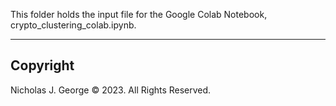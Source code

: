 This folder holds the input file for the Google Colab Notebook, crypto_clustering_colab.ipynb.

----

## Copyright

Nicholas J. George © 2023. All Rights Reserved.
